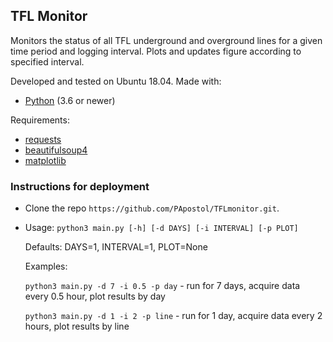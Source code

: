 ## TFL Monitor

Monitors the status of all TFL underground and overground lines for a given time period and logging interval. Plots and updates figure according to specified interval.

Developed and tested on Ubuntu 18.04.
Made with:

* [Python](https://www.python.org/ "Python's Homepage") (3.6 or newer)

Requirements:
- [requests](https://pypi.org/project/requests/)
- [beautifulsoup4](https://pypi.org/project/beautifulsoup4/)
- [matplotlib](https://matplotlib.org/)

### Instructions for deployment
- Clone the repo `https://github.com/PApostol/TFLmonitor.git`.
- Usage: `python3 main.py [-h] [-d DAYS] [-i INTERVAL] [-p PLOT]`

    Defaults: DAYS=1, INTERVAL=1, PLOT=None

    Examples:
    
    `python3 main.py -d 7 -i 0.5 -p day` - run for 7 days, acquire data every 0.5 hour, plot results by day
    
    `python3 main.py -d 1 -i 2 -p line` - run for 1 day, acquire data every 2 hours, plot results by line

